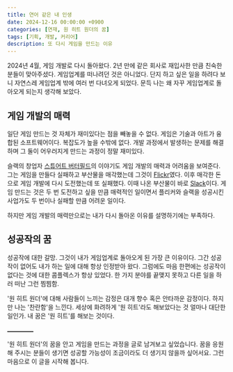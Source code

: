 ```yaml
---
title: 연어 같은 내 인생
date: 2024-12-16 00:00:00 +0900
categories: [연재, 원 히트 원더의 꿈]
tags: [기획, 개발, 커리어]
description: 또 다시 게임을 만드는 이유
---
```


2024년 4월, 게임 개발로 다시 돌아왔다. 2년 만에 같은 회사로 재입사한 만큼 친숙한 분들이 맞아주셨다. 게임업계를 떠나려던 것은 아니었다. 단지 하고 싶은 일을 하려다 보니 자연스레 게임업계 밖에 여러 번 다녀오게 되었다. 문득 나는 왜 자꾸 게임업계로 돌아오게 되는지 생각해 보았다.


## 게임 개발의 매력

일단 게임 만드는 것 자체가 재미있다는 점을 빼놓을 수 없다. 게임은 기술과 아트가 융합된 소프트웨어이다. 복잡도가 높을 수밖에 없다. 개발 과정에서 발생하는 문제를 해결하며 그 둘이 어우러지게 만드는 과정이 정말 재미있다.

슬랙의 창업자 [스튜어트 버터필드](https://en.wikipedia.org/wiki/Stewart_Butterfield)의 이야기도 게임 개발의 매력과 어려움을 보여준다. 그는 게임을 만들다 실패하고 부산물을 매각했는데 그것이 [Flickr](https://www.flickr.com/)였다. 이후 매각한 돈으로 게임 개발에 다시 도전했는데 또 실패했다. 이때 나온 부산물이 바로 [Slack](https://slack.com)이다. 게임 만드는 것은 두 번 도전하고 싶을 만큼 매력적인 일이면서 플리커와 슬랙을 성공시킨 사업가도 두 번이나 실패할 만큼 어려운 일이다.

하지만 게임 개발의 매력만으로는 내가 다시 돌아온 이유를 설명하기에는 부족하다.


## 성공작의 꿈

성공작에 대한 갈망. 그것이 내가 게임업계로 돌아오게 된 가장 큰 이유이다. 그간 성공작이 없어도 내가 하는 일에 대해 항상 인정받아 왔다. 그럼에도 마음 한편에는 성공작이 없다는 것에 대한 콤플렉스가 항상 있었다. 한 가지 분야를 끝맺지 못하고 다른 일을 하러 떠난 그런 찜찜함.

'원 히트 원더'에 대해 사람들이 느끼는 감정은 대개 향수 혹은 안타까운 감정이다. 하지만 나는 '찬란함'을 느낀다. 세상에 화려하게 '원 히트'라도 해보았다는 것 얼마나 대단한 일인가. 내 꿈은 '원 히트'를 해보는 것이다.


![구분선](/assets/img/hr-line.png)


'원 히트 원더'의 꿈을 안고 게임을 만드는 과정을 글로 남겨보고 싶었습니다. 꿈을 응원해 주시는 분들이 생기면 성공할 가능성이 조금이라도 더 생기지 않을까 싶어서요. 그런 마음으로 이 글을 시작해 봅니다.

